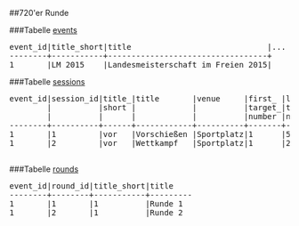 ##720'er Runde

###Tabelle [events]
<pre>
event_id|title_short|title                             |...
--------+-----------+----------------------------------+
1       |LM 2015    |Landesmeisterschaft im Freien 2015|
</pre>

###Tabelle [sessions]
<pre>
event_id|session_id|title_|title       |venue     |first_ |last_  |starter_|session_|rounds_|ends_|arrows_
        |          |short |            |          |target_|target_|per_    |type    |per_   |per_ |per_   
        |          |      |            |          |number |number |target  |        |session|round|end    
--------+----------+------+------------+----------+-------+-------+--------+--------+-------+-----+-------
1       |1         |vor   |Vorschießen |Sportplatz|1      |5      |2       |IKR     |2      |6    |6      
1       |2         |vor   |Wettkampf   |Sportplatz|1      |20     |4       |IKR     |2      |6    |6      

</pre>

###Tabelle [rounds]
<pre>
event_id|round_id|title_short|title
--------+--------+-----------+---------
1       |1       |1          |Runde 1
1       |2       |1          |Runde 2
</pre>

[events]:kapitel_02_01.md
[rounds]:kapitel_02_08.md
[sessions]:kapitel_02_03.md
